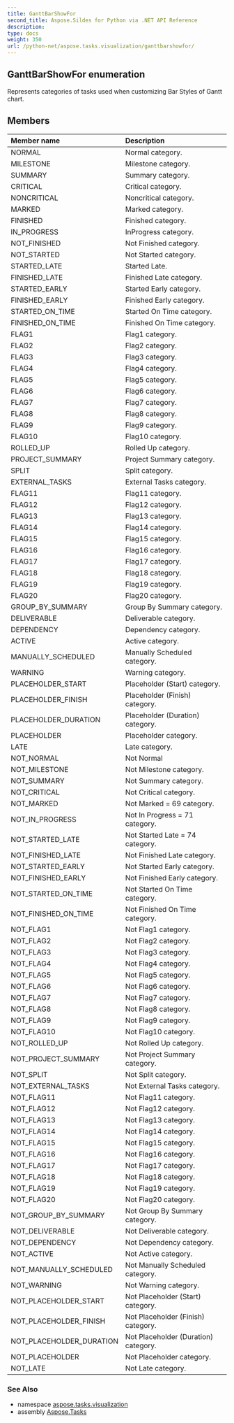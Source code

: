 ```yaml
---
title: GanttBarShowFor
second_title: Aspose.Sildes for Python via .NET API Reference
description: 
type: docs
weight: 350
url: /python-net/aspose.tasks.visualization/ganttbarshowfor/
---
```


## GanttBarShowFor enumeration

Represents categories of tasks used when customizing Bar Styles of Gantt chart.

## Members
| Member name | Description |
| :- | :- |
|NORMAL|Normal category.|
|MILESTONE|Milestone category.|
|SUMMARY|Summary category.|
|CRITICAL|Critical category.|
|NONCRITICAL|Noncritical category.|
|MARKED|Marked category.|
|FINISHED|Finished category.|
|IN_PROGRESS|InProgress category.|
|NOT_FINISHED|Not Finished category.|
|NOT_STARTED|Not Started category.|
|STARTED_LATE|Started Late.|
|FINISHED_LATE|Finished Late category.|
|STARTED_EARLY|Started Early category.|
|FINISHED_EARLY|Finished Early category.|
|STARTED_ON_TIME|Started On Time category.|
|FINISHED_ON_TIME|Finished On Time category.|
|FLAG1|Flag1 category.|
|FLAG2|Flag2 category.|
|FLAG3|Flag3 category.|
|FLAG4|Flag4 category.|
|FLAG5|Flag5 category.|
|FLAG6|Flag6 category.|
|FLAG7|Flag7 category.|
|FLAG8|Flag8 category.|
|FLAG9|Flag9 category.|
|FLAG10|Flag10 category.|
|ROLLED_UP|Rolled Up category.|
|PROJECT_SUMMARY|Project Summary category.|
|SPLIT|Split category.|
|EXTERNAL_TASKS|External Tasks category.|
|FLAG11|Flag11 category.|
|FLAG12|Flag12 category.|
|FLAG13|Flag13 category.|
|FLAG14|Flag14 category.|
|FLAG15|Flag15 category.|
|FLAG16|Flag16 category.|
|FLAG17|Flag17 category.|
|FLAG18|Flag18 category.|
|FLAG19|Flag19 category.|
|FLAG20|Flag20 category.|
|GROUP_BY_SUMMARY|Group By Summary category.|
|DELIVERABLE|Deliverable category.|
|DEPENDENCY|Dependency category.|
|ACTIVE|Active category.|
|MANUALLY_SCHEDULED|Manually Scheduled category.|
|WARNING|Warning category.|
|PLACEHOLDER_START|Placeholder (Start) category.|
|PLACEHOLDER_FINISH|Placeholder (Finish) category.|
|PLACEHOLDER_DURATION|Placeholder (Duration) category.|
|PLACEHOLDER|Placeholder category.|
|LATE|Late category.|
|NOT_NORMAL|Not Normal|
|NOT_MILESTONE|Not Milestone category.|
|NOT_SUMMARY|Not Summary category.|
|NOT_CRITICAL|Not Critical category.|
|NOT_MARKED|Not Marked = 69 category.|
|NOT_IN_PROGRESS|Not In Progress = 71 category.|
|NOT_STARTED_LATE|Not Started Late = 74 category.|
|NOT_FINISHED_LATE|Not Finished Late category.|
|NOT_STARTED_EARLY|Not Started Early category.|
|NOT_FINISHED_EARLY|Not Finished Early category.|
|NOT_STARTED_ON_TIME|Not Started On Time category.|
|NOT_FINISHED_ON_TIME|Not Finished On Time category.|
|NOT_FLAG1|Not Flag1 category.|
|NOT_FLAG2|Not Flag2 category.|
|NOT_FLAG3|Not Flag3 category.|
|NOT_FLAG4|Not Flag4 category.|
|NOT_FLAG5|Not Flag5 category.|
|NOT_FLAG6|Not Flag6 category.|
|NOT_FLAG7|Not Flag7 category.|
|NOT_FLAG8|Not Flag8 category.|
|NOT_FLAG9|Not Flag9 category.|
|NOT_FLAG10|Not Flag10 category.|
|NOT_ROLLED_UP|Not Rolled Up category.|
|NOT_PROJECT_SUMMARY|Not Project Summary category.|
|NOT_SPLIT|Not Split category.|
|NOT_EXTERNAL_TASKS|Not External Tasks category.|
|NOT_FLAG11|Not Flag11 category.|
|NOT_FLAG12|Not Flag12 category.|
|NOT_FLAG13|Not Flag13 category.|
|NOT_FLAG14|Not Flag14 category.|
|NOT_FLAG15|Not Flag15 category.|
|NOT_FLAG16|Not Flag16 category.|
|NOT_FLAG17|Not Flag17 category.|
|NOT_FLAG18|Not Flag18 category.|
|NOT_FLAG19|Not Flag19 category.|
|NOT_FLAG20|Not Flag20 category.|
|NOT_GROUP_BY_SUMMARY|Not Group By Summary category.|
|NOT_DELIVERABLE|Not Deliverable category.|
|NOT_DEPENDENCY|Not Dependency category.|
|NOT_ACTIVE|Not Active category.|
|NOT_MANUALLY_SCHEDULED|Not Manually Scheduled category.|
|NOT_WARNING|Not Warning category.|
|NOT_PLACEHOLDER_START|Not Placeholder (Start) category.|
|NOT_PLACEHOLDER_FINISH|Not Placeholder (Finish) category.|
|NOT_PLACEHOLDER_DURATION|Not Placeholder (Duration) category.|
|NOT_PLACEHOLDER|Not Placeholder category.|
|NOT_LATE|Not Late category.|

### See Also

* namespace [aspose.tasks.visualization](../../aspose.tasks.visualization/)
* assembly [Aspose.Tasks](/tasks/python-net/)

